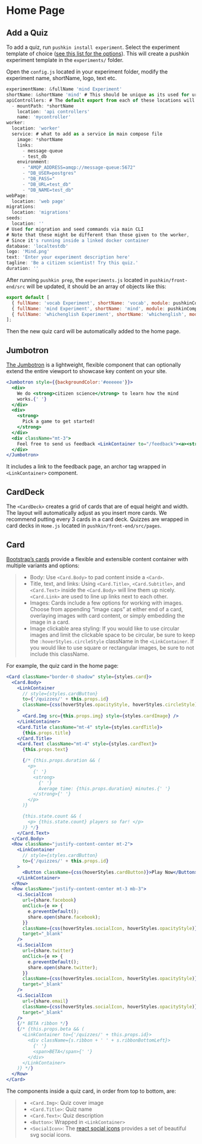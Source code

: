 # Home Page

## Add a Quiz

To add a quiz, run `pushkin install experiment`. Select the experiment template of choice \([see this list for the options](../modifying-experiment-templates/#current-templates)\). This will create a pushkin experiment template in the `experiments/` folder.

Open the `config.js` located in your experiment folder, modify the experiment name, shortName, logo, text etc.

```javascript
experimentName: &fullName 'mind Experiment'
shortName: &shortName 'mind' # This should be unique as its used for urls, etc.
apiControllers: # The default export from each of these locations will be attached to a pushkin API
  - mountPath: *shortName
    location: 'api controllers'
    name: 'mycontroller'
worker:
  location: 'worker'
  service: # what to add as a service in main compose file
    image: *shortName
    links:
      - message-queue
      - test_db
    environment:
      - "AMQP_ADDRESS=amqp://message-queue:5672"
      - "DB_USER=postgres"
      - "DB_PASS="
      - "DB_URL=test_db"
      - "DB_NAME=test_db"
webPage:
  location: 'web page'
migrations:
  location: 'migrations'
seeds:
  location: ''
# Used for migration and seed commands via main CLI
# Note that these might be different than those given to the worker,
# Since it's running inside a linked docker container
database: 'localtestdb'
logo: 'Mind.png'
text: 'Enter your experiment description here'
tagline: 'Be a citizen scientist! Try this quiz.'
duration: ''
```

After running `pushkin prep`, the `experiments.js` located in `pushkin/front-end/src` will be updated, it should be an array of objects like this:

```javascript
export default [
  { fullName: 'vocab Experiment', shortName: 'vocab', module: pushkinComponent7e170301859545dab691a08652b798a8, logo: 'logo512.png', tagline: 'Be a citizen scientist! Try this quiz.', duration: '' },
  { fullName: 'mind Experiment', shortName: 'mind', module: pushkinComponent1d77ca65c9f94dac834629611d452c8e, logo: 'logo512.png', tagline: 'Be a citizen scientist! Try this quiz.', duration: '' },
  { fullName: 'whichenglish Experiment', shortName: 'whichenglish', module: pushkinComponentbbca5356917345c2b2532e84e5325197, logo: 'logo512.png', tagline: 'Be a citizen scientist! Try this quiz.', duration: '' },
];
```

Then the new quiz card will be automatically added to the home page.

## Jumbotron

[The Jumbotron](https://react-bootstrap.github.io/components/jumbotron/) is a lightweight, flexible component that can optionally extend the entire viewport to showcase key content on your site.

```jsx
<Jumbotron style={{backgroundColor:'#eeeeee'}}>
  <div>
    We do <strong>citizen science</strong> to learn how the mind
    works.{' '}
  </div>
  <div>
    <strong>
      Pick a game to get started!
    </strong>
  </div>
  <div className="mt-3">
    Feel free to send us feedback <LinkContainer to="/feedback"><a><strong>HERE</strong></a></LinkContainer>
  </div>
</Jumbotron>
```

It includes a link to the feedback page, an archor tag wrapped in `<LinkContainer>` component.

## CardDeck

The `<CardDeck>` creates a grid of cards that are of equal height and width. The layout will automatically adjust as you insert more cards. We recommend putting every 3 cards in a card deck. Quizzes are wrapped in card decks in `Home.js` located in `pushkin/front-end/src/pages`.

## Card

[Bootstrap’s cards](https://react-bootstrap.netlify.app/components/cards/) provide a flexible and extensible content container with multiple variants and options:

> * Body: Use `<Card.Body>` to pad content inside a `<Card>`.
> * Title, text, and links: Using `<Card.Title>`, `<Card.Subtitle>`, and `<Card.Text>` inside the `<Card.Body>` will line them up nicely. `<Card.Link>` are used to line up links next to each other.
> * Images: Cards include a few options for working with images. Choose from appending “image caps” at either end of a card, overlaying images with card content, or simply embedding the image in a card.
> * Image clickable area styling: If you would like to use circular images and limit the clickable space to be circular, be sure to keep the `:hoverStyles.circleStyle` className in the `<LinkContainer`. If you would like to use square or rectangular images, be sure to not include this className.

For example, the quiz card in the home page:

```jsx
<Card className="border-0 shadow" style={styles.card}>
  <Card.Body>
    <LinkContainer
      // style={styles.cardButton}
      to={'/quizzes/' + this.props.id}
      className={css(hoverStyles.opacityStyle, hoverStyles.circleStyle)}
    >
      <Card.Img src={this.props.img} style={styles.cardImage} />
    </LinkContainer>
    <Card.Title className="mt-4" style={styles.cardTitle}>
      {this.props.title}
    </Card.Title>
    <Card.Text className="mt-4" style={styles.cardText}>
      {this.props.text}

      {/* {this.props.duration && (
        <p>
          {' '}
          <strong>
            {' '}
            Average time: {this.props.duration} minutes.{' '}
          </strong>{' '}
        </p>
      )}

      {this.state.count && (
        <p> {this.state.count} players so far! </p>
      )} */}
    </Card.Text>
  </Card.Body>
  <Row className="justify-content-center mt-2">
    <LinkContainer
      // style={styles.cardButton}
      to={'/quizzes/' + this.props.id}
    >
      <Button className={css(hoverStyles.cardButton)}>Play Now</Button>
    </LinkContainer>
  </Row>
  <Row className="justify-content-center mt-3 mb-3">
    <i.SocialIcon
      url={share.facebook}
      onClick={e => {
        e.preventDefault();
        share.open(share.facebook);
      }}
      className={css(hoverStyles.socialIcon, hoverStyles.opacityStyle)}
      target="_blank"
    />
    <i.SocialIcon
      url={share.twitter}
      onClick={e => {
        e.preventDefault();
        share.open(share.twitter);
      }}
      className={css(hoverStyles.socialIcon, hoverStyles.opacityStyle)}
      target="_blank"
    />
    <i.SocialIcon
      url={share.email}
      className={css(hoverStyles.socialIcon, hoverStyles.opacityStyle)}
      target="_blank"
    />
    {/* BETA ribbon */}
    {/* {this.props.beta && (
      <LinkContainer to={'/quizzes/' + this.props.id}>
        <div className={s.ribbon + ' ' + s.ribbonBottomLeft}>
          {' '}
          <span>BETA</span>{' '}
        </div>
      </LinkContainer>
    )} */}
  </Row>
</Card>
```

The components inside a quiz card, in order from top to bottom, are:

> * `<Card.Img>`: Quiz cover image
> * `<Card.Title>`: Quiz name
> * `<Card.Text>`: Quiz description
> * `<Button>`: Wrapped in `<LinkContainer>`
> * `<SocialIcon>`: The [react social icons](https://www.npmjs.com/package/react-social-icons) provides a set of beautiful svg social icons.

